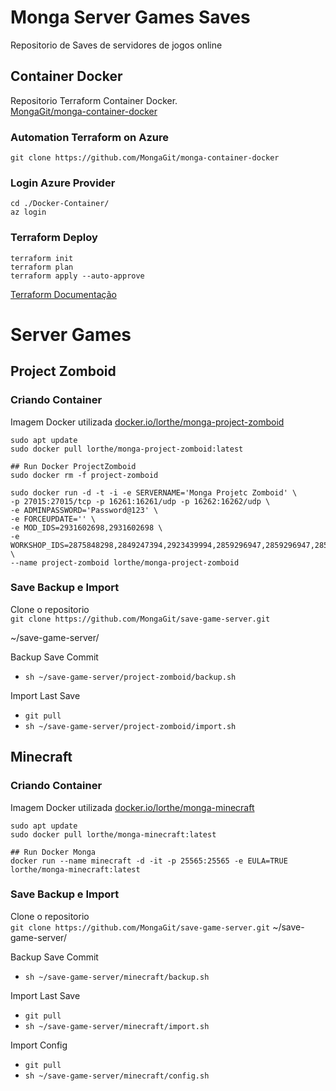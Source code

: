 # Monga Server Games Saves
Repositorio de Saves de servidores de jogos online

## Container Docker
Repositorio Terraform Container Docker.<br>
[MongaGit/monga-container-docker](https://github.com/MongaGit/monga-container-docker)


### Automation Terraform on Azure
`git clone https://github.com/MongaGit/monga-container-docker`

### Login Azure Provider
```
cd ./Docker-Container/
az login
```
### Terraform Deploy
```
terraform init
terraform plan
terraform apply --auto-approve
```
[Terraform Documentação](https://developer.hashicorp.com/terraform/downloads)

# Server Games

## Project Zomboid

### Criando Container
Imagem Docker utilizada [docker.io/lorthe/monga-project-zomboid](https://hub.docker.com/r/lorthe/monga-project-zomboid)

```
sudo apt update
sudo docker pull lorthe/monga-project-zomboid:latest

## Run Docker ProjectZomboid
sudo docker rm -f project-zomboid

sudo docker run -d -t -i -e SERVERNAME='Monga Projetc Zomboid' \
-p 27015:27015/tcp -p 16261:16261/udp -p 16262:16262/udp \
-e ADMINPASSWORD='Password@123' \
-e FORCEUPDATE='' \
-e MOD_IDS=2931602698,2931602698 \
-e WORKSHOP_IDS=2875848298,2849247394,2923439994,2859296947,2859296947,2859296947 \
--name project-zomboid lorthe/monga-project-zomboid
```

### Save Backup e Import
Clone o repositorio <br>
`git clone https://github.com/MongaGit/save-game-server.git`

~/save-game-server/


Backup Save Commit<br>
* ```sh ~/save-game-server/project-zomboid/backup.sh```

Import Last Save<br>
* ```git pull```
* ```sh ~/save-game-server/project-zomboid/import.sh```


## Minecraft

### Criando Container
Imagem Docker utilizada [docker.io/lorthe/monga-minecraft](https://hub.docker.com/r/lorthe/monga-minecraft)

```
sudo apt update
sudo docker pull lorthe/monga-minecraft:latest

## Run Docker Monga
docker run --name minecraft -d -it -p 25565:25565 -e EULA=TRUE lorthe/monga-minecraft:latest
```

### Save Backup e Import
Clone o repositorio <br>
`git clone https://github.com/MongaGit/save-game-server.git`
~/save-game-server/


Backup Save Commit<br>
* ```sh ~/save-game-server/minecraft/backup.sh```

Import Last Save<br>
* ```git pull```
* ```sh ~/save-game-server/minecraft/import.sh```

Import Config<br>
* ```git pull```
* ```sh ~/save-game-server/minecraft/config.sh```






